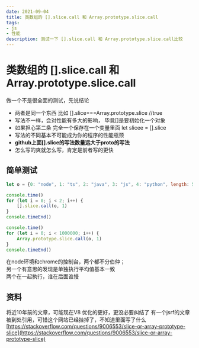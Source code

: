 ```yaml
---
date: 2021-09-04
title: 类数组的 [].slice.call 和 Array.prototype.slice.call
tags:
- js
- 性能
description: 测试一下 [].slice.call 和 Array.prototype.slice.call比较
---
```

# 类数组的 [].slice.call 和 Array.prototype.slice.call

做一个不是很全面的测试，先说结论
- 两者是同一个东西 比如 [].slice===Array.prototype.slice //true
- 写法不一样，会对性能有多大的影响， 毕竟[]是要初始化一个对象
- 如果担心第二条 完全一个保存在一个变量里面 let slicee = [].slice
- 写法的不同基本不可能成为你的程序的性能瓶颈
- **github上面[].slice的写法数量远大于proto的写法**
- 怎么写的爽就怎么写，肯定是前者写的更快

## 简单测试
```js
let o = {0: "node", 1: "ts", 2: "java", 3: "js", 4: "python", length: 5}

console.time()
for (let i = 0; i < 2; i++) {
    [].slice.call(o, 1)
}
console.timeEnd()

console.time()
for (let i = 0; i < 1000000; i++) {
    Array.prototype.slice.call(o, 1)
}
console.timeEnd()
```
在node环境和chrome的控制台，两个都不分伯仲；  
另一个有意思的发现是单独执行平均值基本一致  
两个在一起执行，谁在后面谁慢

## 资料
将近10年前的文章，可能现在V8 优化的更好，更没必要纠结了  有一个jsrf的文章被到处引用，可惜这个网站已经挂掉了，不知道里面写了什么
[https://stackoverflow.com/questions/9006553/slice-or-array-prototype-slice](https://stackoverflow.com/questions/9006553/slice-or-array-prototype-slice)

